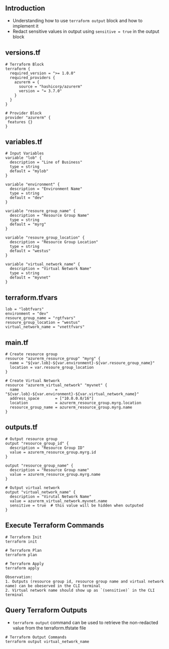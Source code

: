 ## Introduction
- Understanding how to use `terraform output` block and how to implement it
- Redact sensitive values in output using `sensitive = true` in the output block

## versions.tf
```t
# Terraform Block
terraform {
  required_version = ">= 1.0.0"
  required_providers {
    azurerm = {
      source = "hashicorp/azurerm"
      version = "= 3.7.0" 
    }
  }
}

# Provider Block
provider "azurerm" {
 features {}          
}
```

## variables.tf
```t
# Input Variables
variable "lob" {
  description = "Line of Business"
  type = string
  default = "mylob"
}

variable "environment" {
  description = "Environment Name"
  type = string
  default = "dev"
}

variable "resoure_group_name" {
  description = "Resource Group Name"
  type = string
  default = "myrg"
}

variable "resoure_group_location" {
  description = "Resource Group Location"
  type = string
  default = "westus"
}

variable "virtual_network_name" {
  description = "Virtual Network Name"
  type = string 
  default = "myvnet"
}
```

## terraform.tfvars
```t
lob = "lobtfvars"
environment = "dev"
resoure_group_name = "rgtfvars"
resoure_group_location = "westus"
virtual_network_name = "vnettfvars"
```

## main.tf
```t
# Create resource group
resource "azurerm_resource_group" "myrg" {
  name = "${var.lob}-${var.environment}-${var.resoure_group_name}"
  location = var.resoure_group_location
}

# Create Virtual Network
resource "azurerm_virtual_network" "myvnet" {
  name                = "${var.lob}-${var.environment}-${var.virtual_network_name}"
  address_space       = ["10.0.0.0/16"]
  location            = azurerm_resource_group.myrg.location
  resource_group_name = azurerm_resource_group.myrg.name
}
```

## outputs.tf
```t
# Output resource group
output "resource_group_id" {
  description = "Resource Group ID"
  value = azurerm_resource_group.myrg.id 
}

output "resource_group_name" {
  description = "Resource Group name"
  value = azurerm_resource_group.myrg.name  
}

# Output virtual network
output "virtual_network_name" {
  description = "Virutal Network Name"
  value = azurerm_virtual_network.myvnet.name
  sensitive = true  # this value will be hidden when outputed 
}
```

## Execute Terraform Commands
```t
# Terraform Init
terraform init

# Terraform Plan
terraform plan

# Terraform Apply
terraform apply

Observation: 
1. Outputs (resource group id, resource group name and virtual network name) can be obeserved in the CLI terminal
2. Virtual network name should show up as `(sensitive)` in the CLI terminal
```

## Query Terraform Outputs
- `terraform output` command can be used to retrieve the non-redacted value from the terraform.tfstate file
```t
# Terraform Output Commands
terraform output virtual_network_name
```